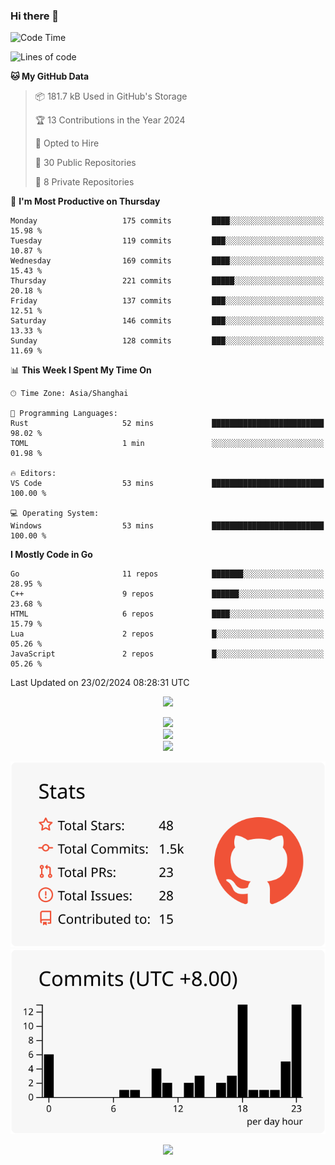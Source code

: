 ### Hi there 👋

<!--
this is a ✨ _special_ ✨ repository because its `README.md` (this file) appears on your GitHub profile.

Here are some ideas to get you started:

- 🔭 I’m currently working on ...
- 🌱 I’m currently learning ...
- 👯 I’m looking to collaborate on ...
- 🤔 I’m looking for help with ...
- 💬 Ask me about ...
- 📫 How to reach me: ...
- 😄 Pronouns: ...
- ⚡ Fun fact: ...
-->

<!--START_SECTION:waka-->
![Code Time](http://img.shields.io/badge/Code%20Time-1%2C193%20hrs%207%20mins-blue)

![Lines of code](https://img.shields.io/badge/From%20Hello%20World%20I%27ve%20Written-1.3%20million%20lines%20of%20code-blue)

**🐱 My GitHub Data** 

> 📦 181.7 kB Used in GitHub's Storage 
 > 
> 🏆 13 Contributions in the Year 2024
 > 
> 💼 Opted to Hire
 > 
> 📜 30 Public Repositories 
 > 
> 🔑 8 Private Repositories 
 > 
📅 **I'm Most Productive on Thursday** 

```text
Monday                   175 commits         ████░░░░░░░░░░░░░░░░░░░░░   15.98 % 
Tuesday                  119 commits         ███░░░░░░░░░░░░░░░░░░░░░░   10.87 % 
Wednesday                169 commits         ████░░░░░░░░░░░░░░░░░░░░░   15.43 % 
Thursday                 221 commits         █████░░░░░░░░░░░░░░░░░░░░   20.18 % 
Friday                   137 commits         ███░░░░░░░░░░░░░░░░░░░░░░   12.51 % 
Saturday                 146 commits         ███░░░░░░░░░░░░░░░░░░░░░░   13.33 % 
Sunday                   128 commits         ███░░░░░░░░░░░░░░░░░░░░░░   11.69 % 
```


📊 **This Week I Spent My Time On** 

```text
🕑︎ Time Zone: Asia/Shanghai

💬 Programming Languages: 
Rust                     52 mins             █████████████████████████   98.02 % 
TOML                     1 min               ░░░░░░░░░░░░░░░░░░░░░░░░░   01.98 % 

🔥 Editors: 
VS Code                  53 mins             █████████████████████████   100.00 % 

💻 Operating System: 
Windows                  53 mins             █████████████████████████   100.00 % 
```

**I Mostly Code in Go** 

```text
Go                       11 repos            ███████░░░░░░░░░░░░░░░░░░   28.95 % 
C++                      9 repos             ██████░░░░░░░░░░░░░░░░░░░   23.68 % 
HTML                     6 repos             ████░░░░░░░░░░░░░░░░░░░░░   15.79 % 
Lua                      2 repos             █░░░░░░░░░░░░░░░░░░░░░░░░   05.26 % 
JavaScript               2 repos             █░░░░░░░░░░░░░░░░░░░░░░░░   05.26 % 
```




 Last Updated on 23/02/2024 08:28:31 UTC
<!--END_SECTION:waka-->


<div align="center">
 
![](https://github-readme-stats.vercel.app/api/wakatime?username=hycinth22&layout=compact&langs_count=10)

</div>

<div align="center"> <img src="https://metrics.lecoq.io/hycinth22?template=classic&config.timezone=Asia%2FShanghai"> </div>

<div align="center"> <img src="https://github-readme-stats.vercel.app/api/top-langs/?username=hycinth22&hide_title=true&hide_border=true&layout=compact&langs_count=6&text_color=000&icon_color=fff&bg_color=0,52fa5a,4dfcff,c64dff&theme=graywhite" /> </div>

<div align="center"> <img src="https://github-profile-trophy.vercel.app/?username=hycinth22" /> </div>

<div align="center">
 
![](https://raw.githubusercontent.com/hycinth22/hycinth22/main/profile-summary-card-output/swift/3-stats.svg) ![](https://raw.githubusercontent.com/hycinth22/hycinth22/main/profile-summary-card-output/swift/4-productive-time.svg)

</div>

<div align="center"> <img src="https://github-readme-streak-stats.herokuapp.com/?user=hycinth22" /> </div>

